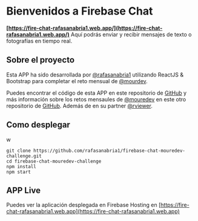 # Bienvenidos a Firebase Chat

**[https://fire-chat-rafasanabria1.web.app/](https://fire-chat-rafasanabria1.web.app/)** 
Aquí podrás enviar y recibir mensajes de texto o fotografías en tiempo real.


## Sobre el proyecto

Esta APP ha sido desarrollada por [@rafasanabria1](https://github.com/rafasanabria1) utilizando ReactJS & Bootstrap para completar el reto mensual de [@mourdev](https://www.twitch.tv/mouredev).

Puedes encontrar el código de esta APP en este repositorio de [GitHub](https://github.com/rafasanabria1/firebase-chat-mouredev-challenge) y más información sobre los retos mensaules de [@mouredev](https://www.twitch.tv/mouredev) en este otro repositorio de [GitHub](https://github.com/mouredev/Monthly-App-Challenge-2022). Además de en su partner [@rviewer](https://go.rviewer.io/dev-firebase-chat-es/?utm_source=mouredev&utm_medium=github_repo&utm_campaign=firebase_chat_mouredevv).


## Como desplegar
w
```
git clone https://github.com/rafasanabria1/firebase-chat-mouredev-challenge.git
cd firebase-chat-mouredev-challenge
npm install
npm start
```


## APP Live

Puedes ver la aplicación desplegada en Firebase Hosting en [https://fire-chat-rafasanabria1.web.app](https://fire-chat-rafasanabria1.web.app)
